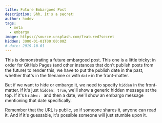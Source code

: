 ```yaml
---
title: Future Embargoed Post
description: Shh, it's a secret!
author: hodev
tags:
  - meta
  - embargo
image: https://source.unsplash.com/featured?secret
hidden: 3000-01-01T00:00:00Z
# date: 2019-10-01
---
```


This is demonstrating a future embargoed post. This one is a little tricky; in order for GitHub Pages (and other instances that don't publish posts from the future) to render this, we have to put the publish date in the past, whether that's in the filename or with `date` in the front-matter.

But if we want to hide or embargo it, we need to specify `hidden` in the front-matter. If it's just `hidden: true`, we'll show a generic hidden message at the top. If it's `hidden: ` and then a date, we'll show an embargo message mentioning that date specifically.

Remember that the URL is public, so if someone shares it, anyone can read it. And if it's guessable, it's possible someone will just stumble upon it.
